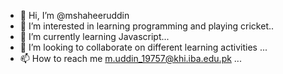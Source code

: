 - 👋 Hi, I’m @mshaheeruddin
- 👀 I’m interested in learning programming and playing cricket..
- 🌱 I’m currently learning Javascript...
- 💞️ I’m looking to collaborate on different learning activities  ...
- 📫 How to reach me m.uddin_19757@khi.iba.edu.pk ...

<!---
mshaheeruddin/mshaheeruddin is a ✨ special ✨ repository because its `README.md` (this file) appears on your GitHub profile.
You can click the Preview link to take a look at your changes.
--->
